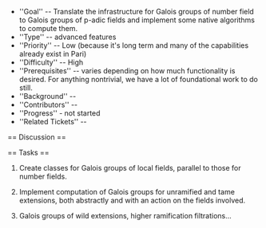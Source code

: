  * ''Goal'' -- Translate the infrastructure for Galois groups of number field to Galois groups of p-adic fields and implement some native algorithms to compute them.  
 * ''Type'' -- advanced features
 * ''Priority'' -- Low (because it's long term and many of the capabilities already exist in Pari) 
 * ''Difficulty'' -- High
 * ''Prerequisites'' -- varies depending on how much functionality is desired.  For anything nontrivial, we have a lot of foundational work to do still.
 * ''Background'' -- 
 * ''Contributors'' -- 
 * ''Progress'' - not started
 * ''Related Tickets'' -- 

== Discussion ==

== Tasks ==

 1. Create classes for Galois groups of local fields, parallel to those for number fields.

 1. Implement computation of Galois groups for unramified and tame extensions, both abstractly and with an action on the fields involved.

 1. Galois groups of wild extensions, higher ramification filtrations...

